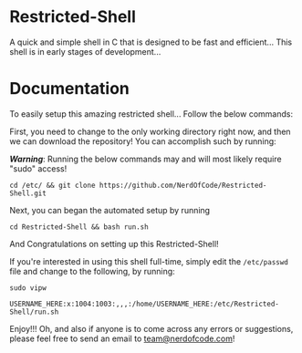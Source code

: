 # Restricted-Shell
A quick and simple shell in C that is designed to be fast and efficient... This shell is in early stages of development...

# Documentation
To easily setup this amazing restricted shell... Follow the below commands:

First, you need to change to the only working directory right now, and then we can download the repository! You can accomplish such by running: 

***Warning***: Running the below commands may and will most likely require "sudo" access!

```shell
cd /etc/ && git clone https://github.com/NerdOfCode/Restricted-Shell.git
```

Next, you can began the automated setup by running

```shell
cd Restricted-Shell && bash run.sh
```
And Congratulations on setting up this Restricted-Shell!

If you're interested in using this shell full-time, simply edit the `/etc/passwd` file and change to the following, by running:

```shell
sudo vipw 

USERNAME_HERE:x:1004:1003:,,,:/home/USERNAME_HERE:/etc/Restricted-Shell/run.sh
```

Enjoy!!! Oh, and also if anyone is to come across any errors or suggestions, please feel free to send an email to team@nerdofcode.com!

